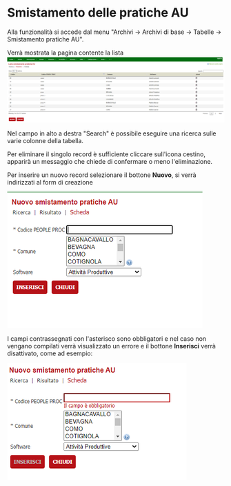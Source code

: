 # Smistamento delle pratiche AU

Alla funzionalità si accede dal menu "Archivi -> Archivi di base -> Tabelle -> Smistamento pratiche AU".

Verrà mostrata la pagina contente la lista 
![Lista](./immagini/lista_peopleprocsportelli.png)

Nel campo in alto a destra "Search" è possibile eseguire una ricerca sulle varie colonne della tabella.

Per eliminare il singolo record è sufficiente cliccare sull'icona cestino, apparirà un messaggio che chiede di confermare o meno l'eliminazione.

Per inserire un nuovo record selezionare il bottone **Nuovo**, si verrà indirizzati al form di creazione

![Inserimento](./immagini/inserimento_peopleprocsportelli.png)

I campi contrassegnati con l'asterisco sono obbligatori e nel caso non vengano compilati verrà visualizzato un errore e il bottone **Inserisci** verrà disattivato, come ad esempio:

![Errore](./immagini/error_peopleprocsportelli.png)